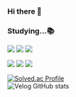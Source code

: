 ### Hi there 👋
### Studying...📚
<img src="https://img.shields.io/badge/javascript-F7DF1E?style=flat-square&logo=javascript&logoColor=black"> <img src="https://img.shields.io/badge/typescript-3178C6?style=flat-square&logo=typescript&logoColor=white"> <img src="https://img.shields.io/badge/dart-0175C2?style=flat-square&logo=dart&logoColor=white">

<img src="https://img.shields.io/badge/react-61DAFB?style=flat-square&logo=react&logoColor=black"> <img src="https://img.shields.io/badge/react native-61DAFB?style=flat-square&logo=React&logoColor=black"/> <img src="https://img.shields.io/badge/flutter-02569B?style=flat-square&logo=flutter&logoColor=white">

[![Solved.ac Profile](http://mazassumnida.wtf/api/v2/generate_badge?boj=vholls2)](https://solved.ac/vholls2/)  
![Velog GitHub stats](https://velog-github-badge.vercel.app/badge/okxooxoo)  

<!--
**okxooxoo/okxooxoo** is a ✨ _special_ ✨ repository because its `README.md` (this file) appears on your GitHub profile.

Here are some ideas to get you started:

- 🔭 I’m currently working on ...
- 🌱 I’m currently learning ...
- 👯 I’m looking to collaborate on ...
- 🤔 I’m looking for help with ...
- 💬 Ask me about ...
- 📫 How to reach me: ...
- 😄 Pronouns: ...
- ⚡ Fun fact: ...
-->
